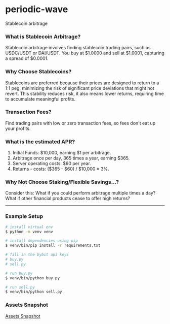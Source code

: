 # periodic-wave
Stablecoin arbitrage

### What is Stablecoin Arbitrage?
Stablecoin arbitrage involves finding stablecoin trading pairs, such as USDC/USDT or DAI/USDT. You buy at $1.0000 and sell at $1.0001, capturing a spread of $0.0001.

### Why Choose Stablecoins?
Stablecoins are preferred because their prices are designed to return to a 1:1 peg, minimizing the risk of significant price deviations that might not revert. This stability reduces risk, it also means lower returns, requiring time to accumulate meaningful profits.

### Transaction Fees?
Find trading pairs with low or zero transaction fees, so fees don't eat up your profits.

### What is the estimated APR?

1. Initial Funds: $10,000, earning $1 per arbitrage.
2. Arbitrage once per day, 365 times a year, earning $365.
3. Server operating costs: $60 per year.
4. Returns - costs: ($365 - $60) / $10,000 ≈ 3%.

### Why Not Choose Staking/Flexible Savings...?
Consider this: What if you could perform arbitrage multiple times a day? What if other financial products cease to offer high returns?

----

### Example Setup
```sh
# install virtual env
$ python -m venv venv

# install dependencies using pip
$ venv/bin/pip install -r requirements.txt

# fill in the bybit api keys
# buy.py
# sell.py

# run buy.py
$ venv/bin/python buy.py

# run sell.py
$ venv/bin/python sell.py

```

### Assets Snapshot
[Assets Snapshot](https://docs.google.com/spreadsheets/d/1CymlgyBs_0JJKBhThmBrkfnKz5ASsbHT3nMJgmzlN9w/edit#gid=34755700)
